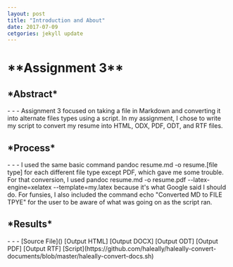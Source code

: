 ```yaml
---
layout: post
title: "Introduction and About"
date: 2017-07-09
cetgories: jekyll update
---
```


<h1>**Assignment 3**</h1>

<h2>*Abstract*</h2>
- - -
Assignment 3 focused on taking a file in Markdown and converting it into alternate files types using a script. In my assignment, I chose to write my script to convert my resume into HTML, ODX, PDF, ODT, and RTF files. 

<h2>*Process*</h2>
- - -
I used the same basic command pandoc resume.md -o resume.[file type] for each different file type except PDF, which gave me some trouble.
For that conversion, I used pandoc resume.md -o resume.pdf --latex-engine=xelatex --template=my.latex because it's what Google said I should do. 
For funsies, I also included the command echo "Converted MD to FILE TPYE" for the user to be aware of what was going on as the script ran.

<h2>*Results*</h2>
- - -
[Source File]()
[Output HTML]
[Output DOCX]
[Output ODT]
[Output PDF]
[Output RTF]
[Script](https://github.com/haleally/haleally-convert-documents/blob/master/haleally-convert-docs.sh)
